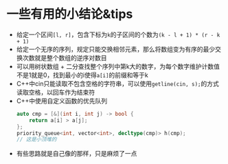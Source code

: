 # 一些有用的小结论&tips
- 给定一个区间`[l, r]`，包含下标为`k`的子区间的个数为`(k - l + 1) * (r - k + 1)`
- 给定一个无序的序列，规定只能交换相邻元素，那么将数组变为有序的最少交换次数就是整个数组的逆序对数目
- 可以用树状数组 + 二分查找整个序列中第k大的数字，为每个数字维护计数值不是1就是0，找到最小的i使得`a[i]`的前缀和等于k
- C++中cin只能读取不包含空格的字符串，可以使用`getline(cin, s);`的方式读取空格，以回车作为结束符
- C++中使用自定义函数的优先队列
    ```cpp
    auto cmp = [&](int i, int j) -> bool {
        return a[i] > a[j];
    };
    priority_queue<int, vector<int>, decltype(cmp)> h(cmp);
    // 这是小顶堆的
    ```
- 有些思路就是自己像的那样，只是麻烦了一点